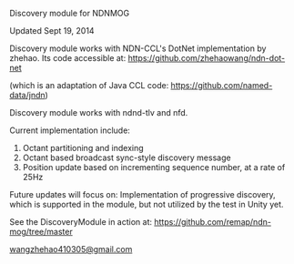 Discovery module for NDNMOG

Updated Sept 19, 2014

Discovery module works with NDN-CCL's DotNet implementation by zhehao. Its code accessible at:
https://github.com/zhehaowang/ndn-dot-net

(which is an adaptation of Java CCL code: https://github.com/named-data/jndn)

Discovery module works with ndnd-tlv and nfd.

Current implementation include:
1. Octant partitioning and indexing
2. Octant based broadcast sync-style discovery message
3. Position update based on incrementing sequence number, at a rate of 25Hz

Future updates will focus on:
Implementation of progressive discovery, which is supported in the module, but not utilized by the test in Unity yet.

See the DiscoveryModule in action at:
https://github.com/remap/ndn-mog/tree/master

wangzhehao410305@gmail.com
